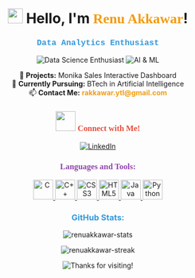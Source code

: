 <!-- HEADER WITH TYPOGRAPHY ANIMATION -->
<h1 align="center">
  <img src="https://media.giphy.com/media/hvRJCLFzcasrR4ia7z/giphy.gif" width="30px">
  Hello, I'm <span style="color:#f39c12; font-family: 'Comic Sans MS';">Renu Akkawar</span>!
</h1>
<h3 align="center" style="color:#3498db; font-family: 'Courier New', monospace;">Data Analytics Enthusiast</h3>

<!-- BADGES WITH ANIMATED BACKGROUND -->
<p align="center">
  <img src="https://img.shields.io/badge/Data%20Science-enthusiast-blue?style=for-the-badge&logo=appveyor&labelColor=black&color=00c4ff&logoColor=white" alt="Data Science Enthusiast"/>
  <img src="https://img.shields.io/badge/AI%20%26%20ML-Learning-yellow?style=for-the-badge&logo=artstation&logoColor=white&color=purple" alt="AI & ML"/>
</p>

<!-- ABOUT ME WITH ICONS AND BOLD STYLING -->
<p align="center">
  🔭 <strong>Projects:</strong> Monika Sales Interactive Dashboard <br>
  🌱 <strong>Currently Pursuing:</strong> BTech in Artificial Intelligence <br>
  📫 <strong>Contact Me:</strong> <a href="mailto:rakkawar.ytl@gmail.com" style="color:#f39c12; text-decoration:none;"><strong>rakkawar.ytl@gmail.com</strong></a>
</p>

<!-- ANIMATED CONNECT BUTTONS -->
<h3 align="center" style="color:#e74c3c; font-family: 'Times New Roman'; font-weight: bold;">
  <img src="https://media.giphy.com/media/Ph63WQXraB2v5sUTjJ/giphy.gif" width="40px"> Connect with Me!
</h3>
<p align="center">
  <a href="https://linkedin.com/in/renu-akkawar-b84180268/" target="_blank">
    <img src="https://img.shields.io/badge/LinkedIn-0077B5?style=for-the-badge&logo=linkedin&logoColor=white&color=0077B5" alt="LinkedIn"/>
  </a>
</p>

<!-- LANGUAGE AND TOOLS WITH FANCY ICONS -->
<h3 align="center" style="color:#8e44ad; font-family: 'Georgia';">Languages and Tools:</h3>
<p align="center">
  <a href="https://www.cprogramming.com/" target="_blank" rel="noreferrer">
    <img src="https://img.icons8.com/color/48/000000/c-programming.png" alt="C" width="40" height="40"/>
  </a>
  <a href="https://www.w3schools.com/cpp/" target="_blank" rel="noreferrer">
    <img src="https://img.icons8.com/color/48/000000/c-plus-plus-logo.png" alt="C++" width="40" height="40"/>
  </a>
  <a href="https://www.w3schools.com/css/" target="_blank" rel="noreferrer">
    <img src="https://img.icons8.com/color/48/000000/css3.png" alt="CSS3" width="40" height="40"/>
  </a>
  <a href="https://www.w3.org/html/" target="_blank" rel="noreferrer">
    <img src="https://img.icons8.com/color/48/000000/html-5.png" alt="HTML5" width="40" height="40"/>
  </a>
  <a href="https://www.java.com" target="_blank" rel="noreferrer">
    <img src="https://img.icons8.com/color/48/000000/java-coffee-cup-logo.png" alt="Java" width="40" height="40"/>
  </a>
  <a href="https://www.python.org" target="_blank" rel="noreferrer">
    <img src="https://img.icons8.com/color/48/000000/python.png" alt="Python" width="40" height="40"/>
  </a>
</p>

<!-- STATS WITH ANIMATED THEME -->
<h3 align="center" style="color:#3498db;">GitHub Stats:</h3>
<p align="center">
  <img src="https://github-readme-stats.vercel.app/api?username=renuakkawar&show_icons=true&theme=algolia" alt="renuakkawar-stats"/>
</p>

<p align="center">
  <img src="https://github-readme-streak-stats.herokuapp.com/?user=renuakkawar&theme=algolia" alt="renuakkawar-streak"/>
</p>

<!-- FOOTER WITH ANIMATED SCROLLING TEXT -->
<p align="center">
  <img src="https://readme-typing-svg.herokuapp.com?font=Fira+Code&size=22&pause=1000&color=FF5733&width=435&lines=Thanks+for+visiting+my+profile!" alt="Thanks for visiting!" />
</p>

